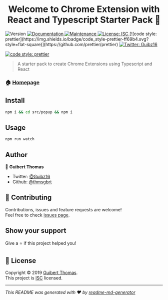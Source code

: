 <h1 align="center">Welcome to Chrome Extension with React and Typescript Starter Pack 👋</h1>
<p>
  <img alt="Version" src="https://img.shields.io/badge/version-1.0.0-blue.svg?cacheSeconds=2592000" />
  <a href="https://github.com/thmsgbrt/Chrome-Extension-with-React-and-Typescript-Starter-Pack#readme">
    <img alt="Documentation" src="https://img.shields.io/badge/documentation-yes-brightgreen.svg" target="_blank" />
  </a>
  <a href="https://github.com/thmsgbrt/Chrome-Extension-with-React-and-Typescript-Starter-Pack/graphs/commit-activity">
    <img alt="Maintenance" src="https://img.shields.io/badge/Maintained%3F-yes-green.svg" target="_blank" />
  </a>
  <a href="https://github.com/thmsgbrt/Chrome-Extension-with-React-and-Typescript-Starter-Pack/blob/master/LICENSE">
    <img alt="License: ISC" src="https://img.shields.io/badge/License-ISC-yellow.svg" target="_blank" />
  </a>
  [![code style: prettier](https://img.shields.io/badge/code_style-prettier-ff69b4.svg?style=flat-square)](https://github.com/prettier/prettier)
  <a href="https://twitter.com/Guibz16">
    <img alt="Twitter: Guibz16" src="https://img.shields.io/twitter/follow/Guibz16.svg?style=social" target="_blank" />
  </a>
</p>

[![code style: prettier](https://img.shields.io/badge/code_style-prettier-ff69b4.svg?style=flat-square)](https://github.com/prettier/prettier)

> A starter pack to create Chrome Extensions using Typescript and React

### 🏠 [Homepage](https://github.com/thmsgbrt/Chrome-Extension-with-React-and-Typescript-Starter-Pack#readme)

## Install

```sh
npm i && cd src/popup && npm i
```

## Usage

```sh
npm run watch
```

## Author

👤 **Guibert Thomas**

- Twitter: [@Guibz16](https://twitter.com/Guibz16)
- Github: [@thmsgbrt](https://github.com/thmsgbrt)

## 🤝 Contributing

Contributions, issues and feature requests are welcome!<br />Feel free to check [issues page](https://github.com/thmsgbrt/Chrome-Extension-with-React-and-Typescript-Starter-Pack/issues).

## Show your support

Give a ⭐️ if this project helped you!

## 📝 License

Copyright © 2019 [Guibert Thomas](https://github.com/thmsgbrt).<br />
This project is [ISC](https://github.com/thmsgbrt/Chrome-Extension-with-React-and-Typescript-Starter-Pack/blob/master/LICENSE) licensed.

---

_This README was generated with ❤️ by [readme-md-generator](https://github.com/kefranabg/readme-md-generator)_
